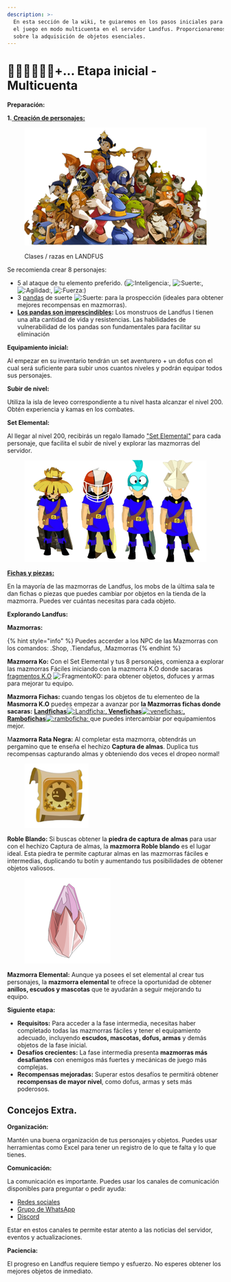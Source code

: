 ```yaml
---
description: >-
  En esta sección de la wiki, te guiaremos en los pasos iniciales para iniciar
  el juego en modo multicuenta en el servidor Landfus. Proporcionaremos detalles
  sobre la adquisición de objetos esenciales.
---
```


# 🧙🏻‍♂️🧙🏽‍♂️+... Etapa inicial -Multicuenta

**Preparación:**

**1.**[ **Creación de personajes:**](../guia-de-clases.md)

<figure><img src="../../.gitbook/assets/1-removebg-preview (3) (1) (1).png" alt=""><figcaption><p>Clases / razas en LANDFUS</p></figcaption></figure>

Se recomienda crear 8 personajes:

* 5 al ataque de tu elemento preferido. (<img src="https://cdn.discordapp.com/emojis/1215752783072985169.webp?size=96&#x26;quality=lossless" alt=":Inteligencia:" data-size="line">, <img src="https://cdn.discordapp.com/emojis/1215752981400784986.webp?size=96&#x26;quality=lossless" alt=":Suerte:" data-size="line">, <img src="https://cdn.discordapp.com/emojis/1215752778098671636.webp?size=96&#x26;quality=lossless" alt=":Agilidad:" data-size="line">, <img src="https://cdn.discordapp.com/emojis/1215752779654500402.webp?size=96&#x26;quality=lossless" alt=":Fuerza:" data-size="line">)
* 3 [pandas](../guia-de-clases.md#la-jarrita-de-pandawa) de suerte <img src="https://cdn.discordapp.com/emojis/1215752981400784986.webp?size=96&#x26;quality=lossless" alt=":Suerte:" data-size="line"> para la prospección (ideales para obtener mejores recompensas en mazmorras).&#x20;
* [**Los pandas son imprescindibles**](../guia-de-clases.md#la-jarrita-de-pandawa)**:** Los monstruos de Landfus l tienen una alta cantidad de vida y resistencias. Las habilidades de vulnerabilidad de los pandas son fundamentales para facilitar su eliminación

**Equipamiento inicial:**

Al empezar en su inventario tendrán un set aventurero + un dofus con el cual será suficiente para subir unos cuantos niveles y podrán equipar todos sus personajes.

**Subir de nivel:**

Utiliza la isla de leveo correspondiente a tu nivel hasta alcanzar el nivel 200. Obtén experiencia y kamas en los combates.

**Set Elemental:**

Al llegar al nivel 200, recibirás un regalo llamado ["Set Elemental"](../../de-interes/guia-de-sets-bonus.md#set-elemental-obtenido-al-crear-personaje-o-en-la-dung-elemental) para cada personaje, que facilita el subir de nivel y explorar las mazmorras del servidor.

<figure><img src="../../.gitbook/assets/image (26) (1).png" alt=""><figcaption></figcaption></figure>

[**Fichas y piezas:**](../../de-interes/guia-de-recursos.md)

En la mayoría de las mazmorras de Landfus, los mobs de la última sala te dan fichas o piezas que puedes cambiar por objetos en la tienda de la mazmorra. Puedes ver cuántas necesitas para cada objeto.

**Explorando Landfus:**

&#x20;**Mazmorras:**

{% hint style="info" %}
Puedes accerder a los NPC de las Mazmorras con los comandos: .Shop, .Tiendafus, .Mazmorras
{% endhint %}

**Mazmorra Ko:** Con el Set Elemental y tus 8 personajes, comienza a explorar las mazmorras Fáciles iniciando con la mazmorra K.O donde sacaras [fragmentos K.O](../../de-interes/guia-de-recursos.md) ![:FragmentoKO:](https://cdn.discordapp.com/emojis/1215739697180180542.webp?size=96\&quality=lossless)  para obtener objetos, dofuces y armas  para mejorar tu equipo.

**Mazmorra Fichas:** cuando tengas los objetos de tu elementeo de la **Masmorra K.O** puedes empezar a avanzar por **la Mazmorras fichas donde sacaras:** [**Landfichas**<img src="https://cdn.discordapp.com/emojis/1218740715895525526.webp?size=96&#x26;quality=lossless" alt=":Landficha:" data-size="line">**, Venefichas**<img src="https://cdn.discordapp.com/emojis/1218745164047319070.webp?size=96&#x26;quality=lossless" alt=":venefichas:" data-size="line">**, Rambofichas**<img src="https://cdn.discordapp.com/emojis/1218735351531573338.webp?size=96&#x26;quality=lossless" alt=":ramboficha:" data-size="line"> ](../../de-interes/guia-de-recursos.md)que puedes intercambiar por equipamientos mejor.&#x20;

&#x20;M**azmorra Rata Negra:** Al completar esta mazmorra, obtendrás un pergamino que te enseña el hechizo **Captura de almas**. Duplica tus recompensas capturando almas y obteniendo dos veces el dropeo normal!

<figure><img src="../../.gitbook/assets/image (2) (1) (1) (1) (1) (1).png" alt="" width="150"><figcaption></figcaption></figure>

**Roble Blando:** Si buscas obtener la **piedra de captura de almas** para usar con el hechizo Captura de almas, la **mazmorra Roble blando** es el lugar ideal. Esta piedra te permite capturar almas en las mazmorras fáciles e intermedias, duplicando tu botín y aumentando tus posibilidades de obtener objetos valiosos.

<figure><img src="../../.gitbook/assets/image (3) (1) (1) (1) (1).png" alt=""><figcaption></figcaption></figure>

**Mazmorra Elemental:** Aunque ya posees el set elemental al crear tus personajes, la **mazmorra elemental** te ofrece la oportunidad de obtener **anillos, escudos y mascotas** que te ayudarán a seguir mejorando tu equipo.

**Siguiente etapa:**&#x20;

* **Requisitos:** Para acceder a la fase intermedia, necesitas haber completado todas las mazmorras fáciles y tener el equipamiento adecuado, incluyendo **escudos, mascotas, dofus, armas** y demás objetos de la fase inicial.
* **Desafíos crecientes:** La fase intermedia presenta **mazmorras más desafiantes** con enemigos más fuertes y mecánicas de juego más complejas.
* **Recompensas mejoradas:** Superar estos desafíos te permitirá obtener **recompensas de mayor nivel**, como dofus, armas y sets más poderosos.

## **Concejos Extra.**

**Organización:**

Mantén una buena organización de tus personajes y objetos. Puedes usar herramientas como Excel para tener un registro de lo que te falta y lo que tienes.

**Comunicación:**

La comunicación es importante. Puedes usar los canales de comunicación disponibles para preguntar o pedir ayuda:

* [Redes sociales](https://bento.me/landfus)
* [Grupo de WhatsApp](https://chat.whatsapp.com/BM2rj8hndYO2wVZMHDC8JV)
* [Discord](https://discord.gg/kc4peuw2Ae)

Estar en estos canales te permite estar atento a las noticias del servidor, eventos y actualizaciones.

**Paciencia:**

El progreso en Landfus requiere tiempo y esfuerzo. No esperes obtener los mejores objetos de inmediato.

